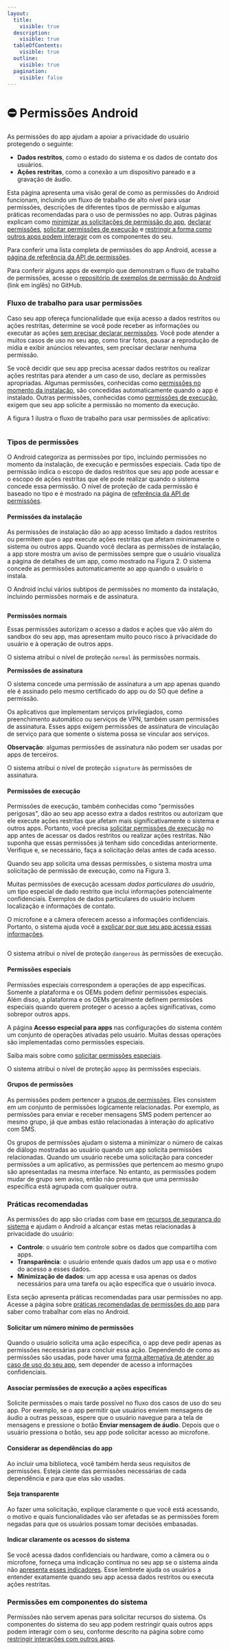 ```yaml
---
layout:
  title:
    visible: true
  description:
    visible: true
  tableOfContents:
    visible: true
  outline:
    visible: true
  pagination:
    visible: false
---
```


# ⛔ Permissões Android

As permissões do app ajudam a apoiar a privacidade do usuário protegendo o seguinte:

* **Dados restritos**, como o estado do sistema e os dados de contato dos usuários.
* **Ações restritas**, como a conexão a um dispositivo pareado e a gravação de áudio.

Esta página apresenta uma visão geral de como as permissões do Android funcionam, incluindo um fluxo de trabalho de alto nível para usar permissões, descrições de diferentes tipos de permissão e algumas práticas recomendadas para o uso de permissões no app. Outras páginas explicam como [minimizar as solicitações de permissão do app](https://developer.android.com/training/permissions/evaluating?hl=pt-br), [declarar permissões](https://developer.android.com/training/permissions/declaring?hl=pt-br), [solicitar permissões de execução](https://developer.android.com/training/permissions/requesting?hl=pt-br) e [restringir a forma como outros apps podem interagir](https://developer.android.com/training/permissions/restrict-interactions?hl=pt-br) com os componentes do seu.

Para conferir uma lista completa de permissões do app Android, acesse a [página de referência da API de permissões](https://developer.android.com/reference/android/Manifest.permission?hl=pt-br).

Para conferir alguns apps de exemplo que demonstram o fluxo de trabalho de permissões, acesse o [repositório de exemplos de permissão do Android](https://github.com/android/platform-samples/tree/main/samples/privacy/permissions) (link em inglês) no GitHub.

### Fluxo de trabalho para usar permissões <a href="#workflow" id="workflow"></a>

Caso seu app ofereça funcionalidade que exija acesso a dados restritos ou ações restritas, determine se você pode receber as informações ou executar as ações [sem precisar declarar permissões](https://developer.android.com/training/permissions/evaluating?hl=pt-br). Você pode atender a muitos casos de uso no seu app, como tirar fotos, pausar a reprodução de mídia e exibir anúncios relevantes, sem precisar declarar nenhuma permissão.

Se você decidir que seu app precisa acessar dados restritos ou realizar ações restritas para atender a um caso de uso, declare as permissões apropriadas. Algumas permissões, conhecidas como [permissões no momento da instalação](https://developer.android.com/guide/topics/permissions/overview?hl=pt-br#install-time), são concedidas automaticamente quando o app é instalado. Outras permissões, conhecidas como [permissões de execução](https://developer.android.com/guide/topics/permissions/overview?hl=pt-br#runtime), exigem que seu app solicite a permissão no momento da execução.

A figura 1 ilustra o fluxo de trabalho para usar permissões de aplicativo:

<div data-full-width="true">

<figure><img src="../../.gitbook/assets/workflow-overview.svg" alt=""><figcaption></figcaption></figure>

</div>

### Tipos de permissões <a href="#types" id="types"></a>

O Android categoriza as permissões por tipo, incluindo permissões no momento da instalação, de execução e permissões especiais. Cada tipo de permissão indica o escopo de dados restritos que seu app pode acessar e o escopo de ações restritas que ele pode realizar quando o sistema concede essa permissão. O nível de proteção de cada permissão é baseado no tipo e é mostrado na página de [referência da API de permissões](https://developer.android.com/reference/android/Manifest.permission?hl=pt-br).

#### Permissões da instalação <a href="#install-time" id="install-time"></a>

As permissões de instalação dão ao app acesso limitado a dados restritos ou permitem que o app execute ações restritas que afetam minimamente o sistema ou outros apps. Quando você declara as permissões de instalação, a app store mostra um aviso de permissões sempre que o usuário visualiza a página de detalhes de um app, como mostrado na Figura 2. O sistema concede as permissões automaticamente ao app quando o usuário o instala.

O Android inclui vários subtipos de permissões no momento da instalação, incluindo permissões normais e de assinatura.

<figure><img src="../../.gitbook/assets/install-time.svg" alt=""><figcaption></figcaption></figure>

**Permissões normais**

Essas permissões autorizam o acesso a dados e ações que vão além do sandbox do seu app, mas apresentam muito pouco risco à privacidade do usuário e à operação de outros apps.

O sistema atribui o nível de proteção `normal` às permissões normais.

**Permissões de assinatura**

O sistema concede uma permissão de assinatura a um app apenas quando ele é assinado pelo mesmo certificado do app ou do SO que define a permissão.

Os aplicativos que implementam serviços privilegiados, como preenchimento automático ou serviços de VPN, também usam permissões de assinatura. Esses apps exigem permissões de assinatura de vinculação de serviço para que somente o sistema possa se vincular aos serviços.

**Observação**: algumas permissões de assinatura não podem ser usadas por apps de terceiros.

O sistema atribui o nível de proteção `signature` às permissões de assinatura.

#### Permissões de execução <a href="#runtime" id="runtime"></a>

Permissões de execução, também conhecidas como "permissões perigosas", dão ao seu app acesso extra a dados restritos ou autorizam que ele execute ações restritas que afetam mais significativamente o sistema e outros apps. Portanto, você precisa [solicitar permissões de execução](https://developer.android.com/training/permissions/requesting?hl=pt-br) no app antes de acessar os dados restritos ou realizar ações restritas. Não suponha que essas permissões já tenham sido concedidas anteriormente. Verifique e, se necessário, faça a solicitação delas antes de cada acesso.

Quando seu app solicita uma dessas permissões, o sistema mostra uma solicitação de permissão de execução, como na Figura 3.

Muitas permissões de execução acessam _dados particulares do usuário_, um tipo especial de dado restrito que inclui informações potencialmente confidenciais. Exemplos de dados particulares do usuário incluem localização e informações de contato.

O microfone e a câmera oferecem acesso a informações confidenciais. Portanto, o sistema ajuda você a [explicar por que seu app acessa essas informações](https://developer.android.com/training/permissions/explaining-access?hl=pt-br).

<figure><img src="../../.gitbook/assets/runtime.svg" alt=""><figcaption></figcaption></figure>

O sistema atribui o nível de proteção `dangerous` às permissões de execução.

#### Permissões especiais <a href="#special" id="special"></a>

Permissões especiais correspondem a operações de app específicas. Somente a plataforma e os OEMs podem definir permissões especiais. Além disso, a plataforma e os OEMs geralmente definem permissões especiais quando querem proteger o acesso a ações significativas, como sobrepor outros apps.

A página **Acesso especial para apps** nas configurações do sistema contém um conjunto de operações ativadas pelo usuário. Muitas dessas operações são implementadas como permissões especiais.

Saiba mais sobre como [solicitar permissões especiais](https://developer.android.com/training/permissions/requesting-special?hl=pt-br).

O sistema atribui o nível de proteção `appop` às permissões especiais.

#### Grupos de permissões <a href="#groups" id="groups"></a>

As permissões podem pertencer a [grupos de permissões](https://developer.android.com/guide/topics/manifest/permission-group-element.html?hl=pt-br). Eles consistem em um conjunto de permissões logicamente relacionadas. Por exemplo, as permissões para enviar e receber mensagens SMS podem pertencer ao mesmo grupo, já que ambas estão relacionadas à interação do aplicativo com SMS.

Os grupos de permissões ajudam o sistema a minimizar o número de caixas de diálogo mostradas ao usuário quando um app solicita permissões relacionadas. Quando um usuário recebe uma solicitação para conceder permissões a um aplicativo, as permissões que pertencem ao mesmo grupo são apresentadas na mesma interface. No entanto, as permissões podem mudar de grupo sem aviso, então não presuma que uma permissão específica está agrupada com qualquer outra.

### Práticas recomendadas <a href="#best-practices" id="best-practices"></a>

As permissões do app são criadas com base em [recursos de segurança do sistema](https://source.android.com/security/features?hl=pt-br) e ajudam o Android a alcançar estas metas relacionadas à privacidade do usuário:

* **Controle**: o usuário tem controle sobre os dados que compartilha com apps.
* **Transparência**: o usuário entende quais dados um app usa e o motivo do acesso a esses dados.
* **Minimização de dados**: um app acessa e usa apenas os dados necessários para uma tarefa ou ação específica que o usuário invoca.

Esta seção apresenta práticas recomendadas para usar permissões no app. Acesse a página sobre [práticas recomendadas de permissões do app](https://developer.android.com/training/permissions/usage-notes?hl=pt-br) para saber como trabalhar com elas no Android.

#### Solicitar um número mínimo de permissões <a href="#minimal-number" id="minimal-number"></a>

Quando o usuário solicita uma ação específica, o app deve pedir apenas as permissões necessárias para concluir essa ação. Dependendo de como as permissões são usadas, pode haver uma [forma alternativa de atender ao caso de uso do seu app](https://developer.android.com/training/permissions/evaluating?hl=pt-br), sem depender de acesso a informações confidenciais.

#### Associar permissões de execução a ações específicas <a href="#associate-with-actions" id="associate-with-actions"></a>

Solicite permissões o mais tarde possível no fluxo dos casos de uso do seu app. Por exemplo, se o app permitir que usuários enviem mensagens de áudio a outras pessoas, espere que o usuário navegue para a tela de mensagens e pressione o botão **Enviar mensagem de áudio**. Depois que o usuário pressiona o botão, seu app pode solicitar acesso ao microfone.

#### Considerar as dependências do app <a href="#dependencies" id="dependencies"></a>

Ao incluir uma biblioteca, você também herda seus requisitos de permissões. Esteja ciente das permissões necessárias de cada dependência e para que elas são usadas.

#### Seja transparente <a href="#transparent" id="transparent"></a>

Ao fazer uma solicitação, explique claramente o que você está acessando, o motivo e quais funcionalidades vão ser afetadas se as permissões forem negadas para que os usuários possam tomar decisões embasadas.

#### Indicar claramente os acessos do sistema <a href="#system-accesses" id="system-accesses"></a>

Se você acessa dados confidenciais ou hardware, como a câmera ou o microfone, forneça uma indicação contínua no seu app se o sistema ainda não [apresenta esses indicadores](https://developer.android.com/training/permissions/explaining-access?hl=pt-br#indicators). Esse lembrete ajuda os usuários a entender exatamente quando seu app acessa dados restritos ou executa ações restritas.

### Permissões em componentes do sistema <a href="#system-components" id="system-components"></a>

Permissões não servem apenas para solicitar recursos do sistema. Os componentes do sistema do seu app podem restringir quais outros apps podem interagir com o seu, conforme descrito na página sobre como [restringir interações com outros apps](https://developer.android.com/training/permissions/restrict-interactions?hl=pt-br).
